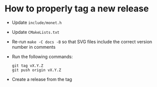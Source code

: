 # How to properly tag a new release

-   Update `include/monet.h`
-   Update `CMakeLists.txt`
-   Re-run `make -C docs -B` so that SVG files include the correct version number in comments
-   Run the following commands:

    ```
    git tag vX.Y.Z
    git push origin vX.Y.Z
    ```
-   Create a release from the tag

